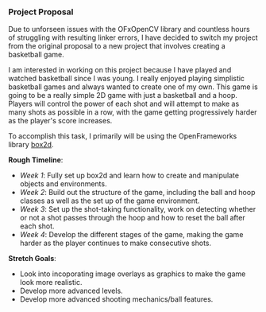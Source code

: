<!-- Write your proposal here! Make sure to use properly-formatted Markdown! -->
### Project Proposal

Due to unforseen issues with the OFxOpenCV library and countless hours of struggling with resulting linker errors, I have 
decided to switch my project from the original proposal to a new project that involves creating a basketball game.

I am interested in working on this project because I have played and watched basketball since I was young. I really enjoyed playing
simplistic basketball games and always wanted to create one of my own. This game is going to be a really simple 2D game with 
just a basketball and a hoop. Players will control the power of each shot and will attempt to make as many shots as possible 
in a row, with the game getting progressively harder as the player's score increases.

To accomplish this task, I primarily will be using the OpenFrameworks library [box2d](https://github.com/vanderlin/ofxBox2d/).

**Rough Timeline**:
- *Week 1*: Fully set up box2d and learn how to create and manipulate objects and environments.
- *Week 2*: Build out the structure of the game, including the ball and hoop classes as well as the set up of the game environment.
- *Week 3*: Set up the shot-taking functionality, work on detecting whether or not a shot passes through the hoop and how to 
            reset the ball after each shot.
- *Week 4*: Develop the different stages of the game, making the game harder as the player continues to make consecutive shots.
        
**Stretch Goals**: 
- Look into incoporating image overlays as graphics to make the game look more realistic.
- Develop more advanced levels.
- Develop more advanced shooting mechanics/ball features.
